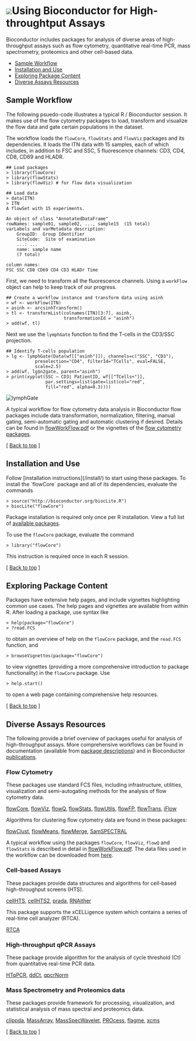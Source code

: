 ![](/images/icons/help.gif)Using Bioconductor for High-throughtput Assays
========================================================================

Bioconductor includes packages for analysis of diverse areas of
high-throughput assays such as flow cytometry, quantitative real-time PCR,
mass spectrometry, proteomics and other cell-based data. 

* [Sample Workflow](#sample-workflow)  
* [Installation and Use](#install-and-use)
* [Exploring Package Content](#exploring-package-content)
* [Diverse Assays Resources](#diverse-assays-resources)

<h2 id="sample-workflow"> Sample Workflow</h2>

The following psuedo-code illustrates a typical R / Bioconductor
session. It makes use of the flow cytometry packages to load, transform and
visualize the flow data and gate certain populations in the dataset. 

The workflow loads the `flowCore`, `flowStats` and `flowViz` packages and its
dependencies.  It loads the ITN data with 15 samples, each of which includes,
in addition to FSC and SSC, 5 fluorescence channels: CD3, CD4, CD8, CD69 and
HLADR. 

    ## Load packages
    > library(flowCore)
    > library(flowStats)
    > library(flowViz) # for flow data visualization

    ## Load data
    > data(ITN)
    > ITN
	A flowSet with 15 experiments.

	An object of class "AnnotatedDataFrame"
  	rowNames: sample01, sample02, ..., sample15  (15 total)
  	varLabels and varMetadata description:
    	GroupID:  Group Identifier
    	SiteCode:  Site of examination
    	...: ...
    	name: sample name
    	(7 total)

  	column names:
  	FSC SSC CD8 CD69 CD4 CD3 HLADr Time

First, we need to transform all the fluorescence channels. Using a `workFlow`
object can help to keep track of our progress.

    ## Create a workflow instance and transform data using asinh
    > wf <- workFlow(ITN)
    > asinh <- arcsinhTransform()
    > tl <- transformList(colnames(ITN)[3:7], asinh, 
                          transformationId = "asinh")
    > add(wf, tl)

Next we use the `lymphGate` function to find the T-cells in the CD3/SSC
projection.
    
    ## Identify T-cells population
    > lg <- lymphGate(Data(wf[["asinh"]]), channels=c("SSC", "CD3"),
               preselection="CD4", filterId="TCells", eval=FALSE,
               scale=2.5)
    > add(wf, lg$n2gate, parent="asinh")
    > print(xyplot(SSC ~ CD3| PatientID, wf[["TCells+"]],
                   par.settings=list(gate=list(col="red", 
                   fill="red", alpha=0.3))))
    
![lymphGate](lymphGate.png)
    
A typical workflow for flow cytometry data analysis in Bioconductor flow
packages include data transformation, normalization, filtering, manual gating,
semi-automatic gating and automatic clustering if desired. Details can be
found in [flowWorkFlow.pdf](flowWorkFlow.pdf) or the vignettes of the
[flow cytometry packages](#diverse-assays-resources).

<p class="back_to_top">[ <a href="#top">Back to top</a> ]</p>

<h2 id="install-and-use">Installation and Use</h2>
Follow [installation instructions](/install/) to start using these
packages.  To install the `flowCore` package and all of its
dependencies, evaluate the commands

    > source("http://bioconductor.org/biocLite.R")
    > biocLite("flowCore")

Package installation is required only once per R installation. View a
full list of
[available packages](/packages/release/Software.html).

To use the `flowCore` package, evaluate the command

    > library("flowCore")

This instruction is required once in each R session.

<p class="back_to_top">[ <a href="#top">Back to top</a> ]</p>

<h2 id="exploring-package-content">Exploring Package Content</h2>

Packages have extensive help pages, and include vignettes highlighting
common use cases. The help pages and vignettes are available from
within R. After loading a package, use syntax like

    > help(package="flowCore")
    > ?read.FCS

to obtain an overview of help on the `flowCore` package, and the
`read.FCS` function, and

    > browseVignettes(package="flowCore")

to view vignettes (providing a more comprehensive introduction to
package functionality) in the `flowCore` package. Use

    > help.start()

to open a web page containing comprehensive help resources.

<p class="back_to_top">[ <a href="#top">Back to top</a> ]</p>

<h2 id="diverse-assays-resources">Diverse Assays Resources</h2>

The following provide a brief overview of packages useful for analysis
of high-throughput assays. More comprehensive workflows can be found
in documentation (available from [package
descriptions](/packages/release/Software.html))
and in Bioconductor [publications](/help/publications/).

### Flow Cytometry ###

These packages use standard FCS files, including infrastructure,
utilities, visualization and semi-autogating methods for the
analysis of flow cytometry data.

[flowCore](/packages/release/bioc/html/flowCore.html),
[flowViz](/packages/release/bioc/html/flowViz.html),
[flowQ](/packages/release/bioc/html/flowQ.html),
[flowStats](/packages/release/bioc/html/flowStats.html),
[flowUtils](/packages/release/bioc/html/flowUtils.html),
[flowFP](/packages/release/bioc/html/flowFP.html),
[flowTrans](/packages/release/bioc/html/flowTrans.html),
[iFlow](/packages/release/bioc/html/iFlow.html)

Algorithms for clustering flow cytometry data are found in these packages:

[flowClust](/packages/release/bioc/html/flowClust.html),
[flowMeans](/packages/release/bioc/html/flowMeans.html),
[flowMerge](/packages/release/bioc/html/flowMerge.html),
[SamSPECTRAL](/packages/release/bioc/html/SamSPECTRAL.html)

A typical workflow using the packages `flowCore`, `flowViz`, `flowQ` and
`flowStats` is described in detail in [flowWorkFlow.pdf](flowWorkFlow.pdf).
The data files used in the workflow can be downloaded from
[here](dataFiles.tar).

### Cell-based Assays ###

These packages provide data structures and algorithms for cell-based
high-throughput screens (HTS).

[cellHTS](/packages/release/bioc/html/cellHTS.html),
[cellHTS2](/packages/release/bioc/html/cellHTS2.html),
[prada](/packages/release/bioc/html/prada.html),
[RNAither](/packages/release/bioc/html/RNAither.html)

This package supports the xCELLigence system which contains a series of
real-time cell analyzer (RTCA).

[RTCA](/packages/release/bioc/html/RTCA.html)

### High-throughput qPCR Assays ###

These package provide algorithm for the analysis of cycle threshold
(Ct) from quantitative real-time PCR data.

[HTqPCR](/packages/release/bioc/html/HTqPCR.html),
[ddCt](/packages/release/bioc/html/ddCt.html),
[qpcrNorm](/packages/release/bioc/html/qpcrNorm.html)

### Mass Spectrometry and Proteomics data ###

These packages provide framework for processing, visualization, and
statistical analysis of mass spectral and proteomics data.

[clippda](/packages/release/bioc/html/clippda.html),
[MassArray](/packages/release/bioc/html/MassArray.html),
[MassSpecWavelet](/packages/release/bioc/html/MassSpecWavelet.html),
[PROcess](/packages/release/bioc/html/PROcess.html),
[flagme](/packages/release/bioc/html/flagme.html),
[xcms](/packages/release/bioc/html/xcms.html)

<p class="back_to_top">[ <a href="#top">Back to top</a> ]</p>
